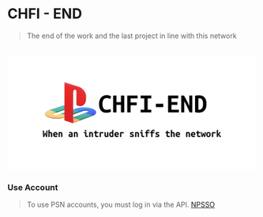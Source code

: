 # CHFI - END
> The end of the work and the last project in line with this network

<br>
<img src="https://github.com/RustCompiler/CHFI-END/blob/main/temps/intro.png" style="border-radius: 30pxpx;">


### Use Account 

> To use PSN accounts, you must log in via the API.
<a href="https://github.com/RustCompiler/NpssoBrowser">NPSSO</a>
